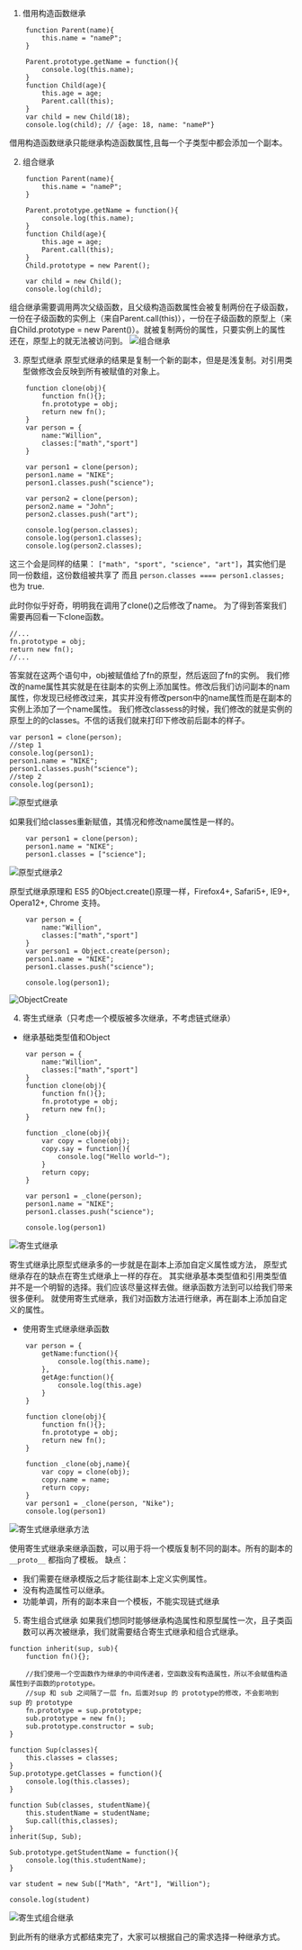 

1. 借用构造函数继承
```
	function Parent(name){
		this.name = "nameP";
	}

	Parent.prototype.getName = function(){
		console.log(this.name);
	}
	function Child(age){
		this.age = age;
		Parent.call(this);
	}
	var child = new Child(18);
	console.log(child); // {age: 18, name: "nameP"}
```
借用构造函数继承只能继承构造函数属性,且每一个子类型中都会添加一个副本。


2. 组合继承
```
	function Parent(name){
		this.name = "nameP";
	}

	Parent.prototype.getName = function(){
		console.log(this.name);
	}
	function Child(age){
		this.age = age;
		Parent.call(this);
	}
	Child.prototype = new Parent();

	var child = new Child();
	console.log(child);
```
组合继承需要调用两次父级函数，且父级构造函数属性会被复制两份在子级函数，一份在子级函数的实例上（来自Parent.call(this)），一份在子级函数的原型上（来自Child.prototype = new Parent()）。就被复制两份的属性，只要实例上的属性还在，原型上的就无法被访问到。
![组合继承](../picture/知识点总结/继承的几种方式及其解析/组合继承.png)

3. 原型式继承
原型式继承的结果是复制一个新的副本，但是是浅复制。对引用类型做修改会反映到所有被赋值的对象上。

```
	function clone(obj){
		function fn(){};
		fn.prototype = obj;
		return new fn();
	}
	var person = {
		name:"Willion",
		classes:["math","sport"]
	}

	var person1 = clone(person);
	person1.name = "NIKE";
	person1.classes.push("science");

	var person2 = clone(person);
	person2.name = "John";
	person2.classes.push("art");

	console.log(person.classes);
	console.log(person1.classes);
	console.log(person2.classes);
```
这三个会是同样的结果： ```["math", "sport", "science", "art"]```，其实他们是同一份数组，这份数组被共享了
而且 ```person.classes ==== person1.classes;``` 也为 true.

此时你似乎好奇，明明我在调用了clone()之后修改了name。 为了得到答案我们需要再回看一下clone函数。
```
//...
fn.prototype = obj;
return new fn();
//...
```	
答案就在这两个语句中，obj被赋值给了fn的原型，然后返回了fn的实例。 我们修改的name属性其实就是在往副本的实例上添加属性。修改后我们访问副本的nam属性，你发现已经修改过来，其实并没有修改person中的name属性而是在副本的实例上添加了一个name属性。
我们修改classess的时候，我们修改的就是实例的原型上的的classes。不信的话我们就来打印下修改前后副本的样子。
```
var person1 = clone(person);
//step 1
console.log(person1); 
person1.name = "NIKE";
person1.classes.push("science");	
//step 2
console.log(person1);
```
![原型式继承](../picture/知识点总结/继承的几种方式及其解析/原型式继承.png)

如果我们给classes重新赋值，其情况和修改name属性是一样的。
```
	var person1 = clone(person);
	person1.name = "NIKE";
	person1.classes = ["science"];

```
![原型式继承2](../picture/知识点总结/继承的几种方式及其解析/原型式继承2.png)

原型式继承原理和 ES5 的Object.create()原理一样，Firefox4+, Safari5+, IE9+, Opera12+, Chrome 支持。
```
	var person = {
		name:"Willion",
		classes:["math","sport"]
	}
	var person1 = Object.create(person);
	person1.name = "NIKE";
	person1.classes.push("science");
	
	console.log(person1);
```
![ObjectCreate](../picture/知识点总结/继承的几种方式及其解析/ObjectCreate.png)

4. 寄生式继承（只考虑一个模版被多次继承，不考虑链式继承）

+ 继承基础类型值和Object
```
	var person = {
		name:"Willion",
		classes:["math","sport"]
	}
	function clone(obj){
		function fn(){};
		fn.prototype = obj;
		return new fn();
	}

	function _clone(obj){
		var copy = clone(obj);
		copy.say = function(){
			console.log("Hello world~");
		}
		return copy;
	}

	var person1 = _clone(person);
	person1.name = "NIKE";
	person1.classes.push("science");

	console.log(person1)
```
![寄生式继承](../picture/知识点总结/继承的几种方式及其解析/寄生式继承.png)

寄生式继承比原型式继承多的一步就是在副本上添加自定义属性或方法， 原型式继承存在的缺点在寄生式继承上一样的存在。
其实继承基本类型值和引用类型值并不是一个明智的选择。我们应该尽量这样去做。继承函数方法到可以给我们带来很多便利。
就使用寄生式继承，我们对函数方法进行继承，再在副本上添加自定义的属性。

+ 使用寄生式继承继承函数
```
	var person = {
		getName:function(){
			console.log(this.name);
		},
		getAge:function(){
			console.log(this.age)
		}
	}

	function clone(obj){
		function fn(){};
		fn.prototype = obj;
		return new fn();
	}

	function _clone(obj,name){
		var copy = clone(obj);
		copy.name = name;
		return copy;
	}
	var person1 = _clone(person, "Nike");
	console.log(person1)
```
![寄生式继承继承方法](../picture/知识点总结/继承的几种方式及其解析/寄生式继承继承方法.png)


使用寄生式继承来继承函数，可以用于将一个模版复制不同的副本。所有的副本的 ```__proto__``` 都指向了模板。
缺点：
+ 我们需要在继承模版之后才能往副本上定义实例属性。
+ 没有构造属性可以继承。
+ 功能单调，所有的副本来自一个模板，不能实现链式继承

5. 寄生组合式继承
如果我们想同时能够继承构造属性和原型属性一次，且子类函数可以再次被继承，我们就需要结合寄生式继承和组合式继承。

```
function inherit(sup, sub){
	function fn(){};
	 
	//我们使用一个空函数作为继承的中间传递者，空函数没有构造属性，所以不会赋值构造属性到子函数的prototype。
	//sup 和 sub 之间隔了一层 fn，后面对sup 的 prototype的修改，不会影响到 sup 的 prototype
	fn.prototype = sup.prototype;
	sub.prototype = new fn();
	sub.prototype.constructor = sub;
}

function Sup(classes){
	this.classes = classes;
}
Sup.prototype.getClasses = function(){
	console.log(this.classes);
}

function Sub(classes, studentName){
	this.studentName = studentName;
	Sup.call(this,classes);
}
inherit(Sup, Sub);

Sub.prototype.getStudentName = function(){
	console.log(this.studentName);
}

var student = new Sub(["Math", "Art"], "Willion");

console.log(student)
```
![寄生式组合继承](../picture/知识点总结/继承的几种方式及其解析/寄生式组合继承.png)


到此所有的继承方式都结束完了，大家可以根据自己的需求选择一种继承方式。

